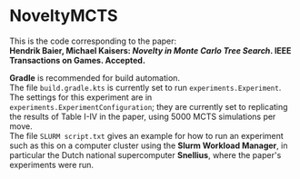 # NoveltyMCTS

This is the code corresponding to the paper:\
**Hendrik Baier, Michael Kaisers: _Novelty in Monte Carlo Tree Search_. IEEE Transactions on Games. Accepted.**

**Gradle** is recommended for build automation.\
The file `build.gradle.kts` is currently set to run `experiments.Experiment`.\
The settings for this experiment are in `experiments.ExperimentConfiguration`; they are currently set to replicating the results of Table I-IV in the paper, using 5000 MCTS simulations per move.\
The file `SLURM script.txt` gives an example for how to run an experiment such as this on a computer cluster using the **Slurm Workload Manager**, in particular the Dutch national supercomputer **Snellius**, where the paper's experiments were run.
